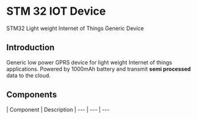 # STM 32 IOT Device
STM32 Light weight Internet of Things Generic Device

## Introduction

Generic low power GPRS device for light weight Internet of things applications. Powered by 1000mAh battery and transmit <b>semi processed</b>  data to the cloud. 

##  Components
| Component | Description |
--- | --- | --- 